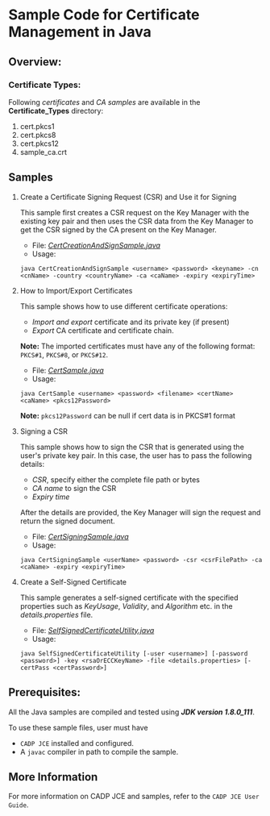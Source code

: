 # Sample Code for Certificate Management in Java

## Overview:

### Certificate Types:

Following *certificates* and *CA samples* are available in the **Certificate_Types** directory:

1. cert.pkcs1
1. cert.pkcs8
1. cert.pkcs12
1. sample_ca.crt

## Samples

1. Create a Certificate Signing Request (CSR) and Use it for Signing

    This sample first creates a CSR request on the Key Manager with the existing key pair and then uses the CSR data from the Key Manager to get the CSR signed by the CA present on the Key Manager.

    * File: [*CertCreationAndSignSample.java*](CertCreationAndSignSample.java)
    * Usage:
    ```shell
    java CertCreationAndSignSample <username> <password> <keyname> -cn <cnName> -country <countryName> -ca <caName> -expiry <expiryTime>
    ```

1. How to Import/Export Certificates

    This sample shows how to use different certificate operations:
    - *Import and export* certificate and its private key (if present)
    - *Export* CA certificate and certificate chain.
  
    **Note:** The imported certificates must have any of the following format:  `PKCS#1`, `PKCS#8`, or `PKCS#12`. 

    * File: [*CertSample.java*](CertSample.java)
    * Usage: 
    ```shell
    java CertSample <username> <password> <filename> <certName> <caName> <pkcs12Password> 
    ```
  
    **Note:** `pkcs12Password` can be null if cert data is in PKCS#1 format

1. Signing a CSR

    This sample shows how to sign the CSR that is generated using the user's private key pair. In this case, the user has to pass the following details:

    * *CSR*, specify either the complete file path or bytes
    * *CA name* to sign the CSR 
    * *Expiry time*

    After the details are provided, the Key Manager will sign the request and return the signed document.

    * File: [*CertSigningSample.java*](CertSigningSample.java)
    * Usage:
    ```shell 
    java CertSigningSample <userName> <password> -csr <csrFilePath> -ca <caName> -expiry <expiryTime>
    ```


1. Create a Self-Signed Certificate

    This sample generates a self-signed certificate with the specified properties such as *KeyUsage*, *Validity*, and *Algorithm* etc. in the *details.properties* file.

    * File: [*SelfSignedCertificateUtility.java*](SelfSignedCertificateUtility.java)
    * Usage: 
    ```shell
    java SelfSignedCertificateUtility [-user <username>] [-password <password>] -key <rsaOrECCKeyName> -file <details.properties> [-certPass <certPassword>]
    ```

## Prerequisites: 

All the Java samples are compiled and tested using ***JDK version 1.8.0_111***.

To use these sample files, user must have

- `CADP JCE` installed and configured.
- A `javac` compiler in path to compile the sample. 
    
## More Information

For more information on CADP JCE and samples, refer to the `CADP JCE User Guide`.


